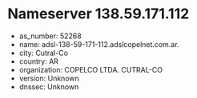 # Nameserver 138.59.171.112

* as_number: 52268
* name: adsl-138-59-171-112.adslcopelnet.com.ar.
* city: Cutral-Co
* country: AR
* organization: COPELCO LTDA. CUTRAL-CO
* version: Unknown
* dnssec: Unknown
